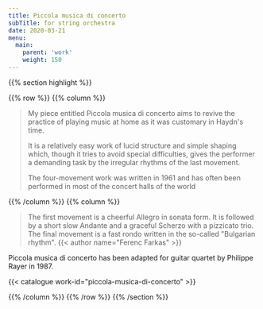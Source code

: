 ```yaml
---
title: Piccola musica di concerto
subTitle: for string orchestra
date: 2020-03-21
menu:
  main:
    parent: 'work'
    weight: 150
---
```


{{% section highlight %}}

{{% row %}}
{{% column %}}

> My piece entitled Piccola musica di concerto aims to revive the practice of
> playing music at home as it was customary in Haydn's time.
>
> It is a relatively easy work of lucid structure and simple shaping which,
> though it tries to avoid special difficulties, gives the performer a
> demanding task by the irregular rhythms of the last movement.
>
> The four-movement work was written in 1961 and has often been performed in
> most of the concert halls of the world


{{% /column %}}
{{% column %}}

> The first movement is a cheerful Allegro in sonata form. It is followed by
> a short slow Andante and a graceful Scherzo with a pizzicato trio.
> The final movement is a fast rondo written in the so-called "Bulgarian rhythm". 
> {{< author name="Ferenc Farkas" >}}

Piccola musica di concerto has been adapted for guitar quartet by
Philippe Rayer in 1987.

{{< catalogue work-id="piccola-musica-di-concerto" >}}

{{% /column %}}
{{% /row %}}
{{% /section %}}